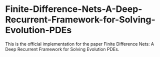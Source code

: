 # Finite-Difference-Nets-A-Deep-Recurrent-Framework-for-Solving-Evolution-PDEs
This is the official implementation for the paper Finite Difference Nets: A Deep Recurrent Framework for Solving Evolution PDEs.
